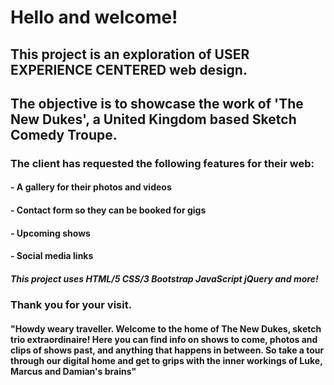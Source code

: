 # Hello and welcome!
## This project is an exploration of USER EXPERIENCE CENTERED web design. 
## The objective is to showcase the work of 'The New Dukes', a United Kingdom based Sketch Comedy Troupe.

### The client has requested the following features for their web:

#### - A gallery for their photos and videos
#### - Contact form so they can be booked for gigs
#### - Upcoming shows
#### - Social media links

##### This project uses HTML/5 CSS/3 Bootstrap JavaScript jQuery and more!
### Thank you for your visit.

#### "Howdy weary traveller. Welcome to the home of The New Dukes, sketch trio extraordinaire! Here you can find info on shows to come, photos and clips of shows past, and anything that happens in between. So take a tour through our digital home and get to grips with the inner workings of Luke, Marcus and Damian's brains"
